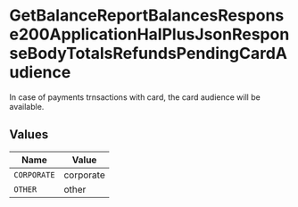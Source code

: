 # GetBalanceReportBalancesResponse200ApplicationHalPlusJsonResponseBodyTotalsRefundsPendingCardAudience

In case of payments trnsactions with card, the card audience will be available.


## Values

| Name        | Value       |
| ----------- | ----------- |
| `CORPORATE` | corporate   |
| `OTHER`     | other       |